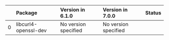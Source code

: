 <!-- markdown-link-check-disable -->

|    | Package              | Version in 6.1.0     | Version in 7.0.0     | Status   |
|---:|:---------------------|:---------------------|:---------------------|:---------|
|  0 | libcurl4-openssl-dev | No version specified | No version specified |          |